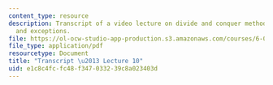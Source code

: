 ```yaml
---
content_type: resource
description: Transcript of a video lecture on divide and conquer methods, merge sort,
  and exceptions.
file: https://ol-ocw-studio-app-production.s3.amazonaws.com/courses/6-00-introduction-to-computer-science-and-programming-fall-2008/e1c8c4fcfc48f347033239c8a023403d_6-00F08-L10.pdf
file_type: application/pdf
resourcetype: Document
title: "Transcript \u2013 Lecture 10"
uid: e1c8c4fc-fc48-f347-0332-39c8a023403d
---
```

